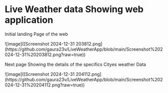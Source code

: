 <h1>Live Weather data Showing web application</h1>
<p>Initial landing Page of the web</p>
![image]([Screenshot 2024-12-31 203812.png](https://github.com/gaura23v/LiveWeatherApp/blob/main/Screenshot%202024-12-31%20203812.png?raw=true))

<p>Next page Showing the details of the specifics Cityes weather Data</p>
![image]([Screenshot 2024-12-31 204112.png](https://github.com/gaura23v/LiveWeatherApp/blob/main/Screenshot%202024-12-31%20204112.png?raw=true)) 

